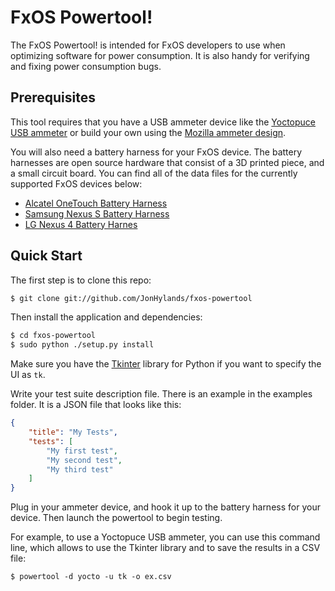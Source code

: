 FxOS Powertool!
===============

The FxOS Powertool! is intended for FxOS developers to use when optimizing software for power consumption.  It is also handy for verifying and fixing power consumption bugs.

Prerequisites
-------------

This tool requires that you have a USB ammeter device like the [Yoctopuce USB ammeter](http://www.yoctopuce.com/EN/products/usb-sensors/yocto-amp) or build your own using the [Mozilla ammeter design](http://wiki.mozilla.org).

You will also need a battery harness for your FxOS device.  The battery harnesses are open source hardware that consist of a 3D printed piece, and a small circuit board.  You can find all of the data files for the currently supported FxOS devices below:

* [Alcatel OneTouch Battery Harness](http://missing.link)
* [Samsung Nexus S Battery Harness](http://missing.link)
* [LG Nexus 4 Battery Harnes](http://missing.link)

Quick Start
-----------

The first step is to clone this repo:

```sh
$ git clone git://github.com/JonHylands/fxos-powertool
```

Then install the application and dependencies:

```sh
$ cd fxos-powertool
$ sudo python ./setup.py install
```

Make sure you have the [Tkinter](https://wiki.python.org/moin/TkInter) library for Python if you want to specify the UI as ```tk```.

Write your test suite description file.  There is an example in the examples folder.  It is a JSON file that looks like this:

```json
{
    "title": "My Tests",
    "tests": [
        "My first test",
        "My second test",
        "My third test"
    ]
}
```

Plug in your ammeter device, and hook it up to the battery harness for your device.  Then launch the powertool to begin testing.

For example, to use a Yoctopuce USB ammeter, you can use this command line, which allows to use the Tkinter library and to save the results in a CSV file:
```
$ powertool -d yocto -u tk -o ex.csv
```
